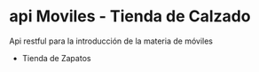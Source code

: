 # api Moviles - Tienda de Calzado
Api restful para la introducción de la materia de móviles
- Tienda de Zapatos

